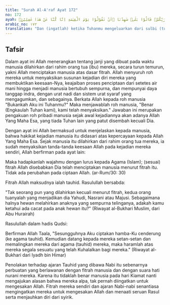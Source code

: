 ```yaml
---
title: "Surah Al-A'raf Ayat 172"
no: 172
ayah: وَاِذْ اَخَذَ رَبُّكَ مِنْۢ بَنِيْٓ اٰدَمَ مِنْ ظُهُوْرِهِمْ ذُرِّيَّتَهُمْ وَاَشْهَدَهُمْ عَلٰٓى اَنْفُسِهِمْۚ  اَلَسْتُ بِرَبِّكُمْۗ قَالُوْا بَلٰىۛ شَهِدْنَا ۛاَنْ تَقُوْلُوْا يَوْمَ الْقِيٰمَةِ اِنَّا كُنَّا عَنْ هٰذَا غٰفِلِيْنَۙ 
arabic_no: ١٧٢
translation: "Dan (ingatlah) ketika Tuhanmu mengeluarkan dari sulbi (tulang belakang) anak cucu Adam keturunan mereka dan Allah mengambil kesaksian terhadap roh mereka (seraya berfirman), “Bukankah Aku ini Tuhanmu?” Mereka menjawab, “Betul (Engkau Tuhan kami), kami bersaksi.” (Kami lakukan yang demikian itu) agar di hari Kiamat kamu tidak mengatakan, “Sesungguhnya ketika itu kami lengah terhadap ini.”"
---
```


## Tafsir

Dalam ayat ini Allah menerangkan tentang janji yang dibuat pada waktu manusia dilahirkan dari rahim orang tua (ibu) mereka, secara turun temurun, yakni Allah menciptakan manusia atas dasar fitrah. Allah menyuruh roh mereka untuk menyaksikan susunan kejadian diri mereka yang membuktikan keesaan-Nya, keajaiban proses penciptaan dari setetes air mani hingga menjadi manusia bertubuh sempurna, dan mempunyai daya tanggap indra, dengan urat nadi dan sistem urat syaraf yang mengagumkan, dan sebagainya. Berkata Allah kepada roh manusia "Bukankah Aku ini Tuhanmu?" Maka menjawablah roh manusia, "Benar (Engkaulah Tuhan kami), kami telah menyaksikan." Jawaban ini merupakan pengakuan roh pribadi manusia sejak awal kejadiannya akan adanya Allah Yang Maha Esa, yang tiada Tuhan lain yang patut disembah kecuali Dia.

Dengan ayat ini Allah bermaksud untuk menjelaskan kepada manusia, bahwa hakikat kejadian manusia itu didasari atas kepercayaan kepada Allah Yang Maha Esa. Sejak manusia itu dilahirkan dari rahim orang tua mereka, ia sudah menyaksikan tanda-tanda keesaan Allah pada kejadian mereka sendiri, Allah berfirman pada ayat lain:

Maka hadapkanlah wajahmu dengan lurus kepada Agama (Islam); (sesuai) fitrah Allah disebabkan Dia telah menciptakan manusia menurut fitrah itu. Tidak ada perubahan pada ciptaan Allah. (ar-Rum/30: 30)

Fitrah Allah maksudnya ialah tauhid. Rasulullah bersabda:

"Tak seorang pun yang dilahirkan kecuali menurut fitrah, kedua orang tuanyalah yang menjadikan dia Yahudi, Nasrani atau Majusi. Sebagaimana halnya hewan melahirkan anaknya yang sempurna telinganya, adakah kamu ketahui ada cacat pada anak hewan itu?" (Riwayat al-Bukhari Muslim, dari Abu Hurairah)

Rasulullah dalam hadis Qudsi:

Berfirman Allah Taala, "Sesungguhnya Aku ciptakan hamba-Ku cenderung (ke agama tauhid). Kemudian datang kepada mereka setan-setan dan memalingkan mereka dari agama (tauhid) mereka, maka haramlah atas mereka segala sesuatu yang telah Kuhalalkan bagi mereka." (Riwayat al-Bukhari dari Iyadh bin Himar)

Penolakan terhadap ajaran Tauhid yang dibawa Nabi itu sebenarnya perbuatan yang berlawanan dengan fitrah manusia dan dengan suara hati nurani mereka. Karena itu tidaklah benar manusia pada hari Kiamat nanti mengajukan alasan bahwa mereka alpa, tak pernah diingatkan untuk mengesakan Allah. Fitrah mereka sendiri dan ajaran Nabi-nabi senantiasa mengingatkan mereka untuk mengesakan Allah dan menaati seruan Rasul serta menjauhkan diri dari syirik.